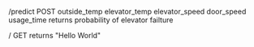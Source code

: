 /predict POST
    outside_temp
    elevator_temp
    elevator_speed
    door_speed
    usage_time
returns
	probability of elevator failture

/ GET
returns
	"Hello World"